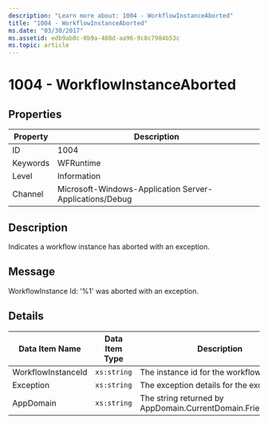 ```yaml
---
description: "Learn more about: 1004 - WorkflowInstanceAborted"
title: "1004 - WorkflowInstanceAborted"
ms.date: "03/30/2017"
ms.assetid: edb9ab8c-0b9a-488d-aa96-9c8c7984b53c
ms.topic: article
---
```


# 1004 - WorkflowInstanceAborted

## Properties

| Property | Description                                             |
| -------- | ------------------------------------------------------- |
| ID       | 1004                                                    |
| Keywords | WFRuntime                                               |
| Level    | Information                                             |
| Channel  | Microsoft-Windows-Application Server-Applications/Debug |

## Description

Indicates a workflow instance has aborted with an exception.

## Message

WorkflowInstance Id: '%1' was aborted with an exception.

## Details

| Data Item Name     | Data Item Type | Description                                                  |
| ------------------ | -------------- | ------------------------------------------------------------ |
| WorkflowInstanceId | `xs:string`    | The instance id for the workflow                             |
| Exception          | `xs:string`    | The exception details for the exception                      |
| AppDomain          | `xs:string`    | The string returned by AppDomain.CurrentDomain.FriendlyName. |
